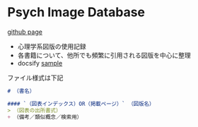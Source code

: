 # Psych Image Database

[github page](https://awtnb.github.io/psych-image-database/)

+ 心理学系図版の使用記録
+ 各書籍について、他所でも頻繁に引用される図版を中心に整理
+ docsify [sample](https://github.com/docsifyjs/docsify/tree/develop/docs)



ファイル様式は下記

```（5桁コード）.md
# （書名）

#### `（図表インデックス）OR（掲載ページ）` （図版名）
> （図表の出所書式）
+ （備考／類似概念／検索用）
```

